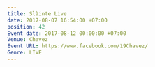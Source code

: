 ```yaml
---
title: Slàinte Live
date: 2017-08-07 16:54:00 +07:00
position: 42
Event date: 2017-08-12 00:00:00 +07:00
Venue: Chavez
Event URL: https://www.facebook.com/19Chavez/
Genre: LIVE
---
```



